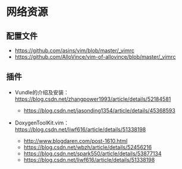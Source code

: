 # 网络资源

## 配置文件

- https://github.com/asins/vim/blob/master/_vimrc
- https://github.com/AlloVince/vim-of-allovince/blob/master/_vimrc

## 插件

- Vundle的介绍及安装：https://blog.csdn.net/zhangpower1993/article/details/52184581
  - https://blog.csdn.net/jasonding1354/article/details/45368593


- DoxygenToolKit.vim：https://blog.csdn.net/liwf616/article/details/51338198
  - http://www.blogdaren.com/post-1610.html
  - https://blog.csdn.net/wbzh/article/details/52456216
  - https://blog.csdn.net/spark550/article/details/53877134
  - https://blog.csdn.net/liwf616/article/details/51338198

